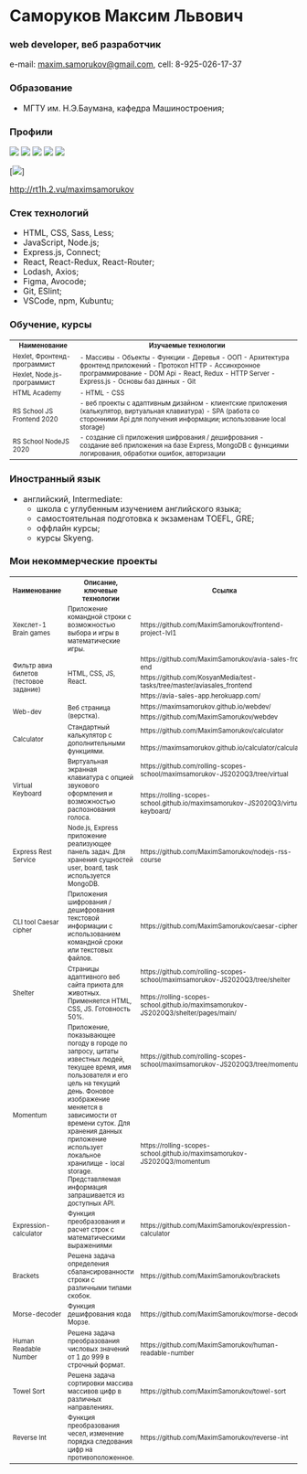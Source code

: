 # Саморуков Максим Львович
### web developer, веб разработчик
e-mail: maxim.samorukov@gmail.com,
cell: 8-925-026-17-37

### Образование
- МГТУ им. Н.Э.Баумана, кафедра Машиностроения;

### Профили

<span>
<img src="https://img.shields.io/static/v1?label=HH&message=Resume&color=red&style=flat-square&link=https://hh.ru/resume/5dbce090ff07a13a4f0039ed1f735a674f6363&link=https://hh.ru/resume/5dbce090ff07a13a4f0039ed1f735a674f6363">

<img src="https://img.shields.io/static/v1?label=Github&message=Profile&logo=github&color=success&style=flat-square&link=https://github.com/MaximSamorukov&link=https://github.com/MaximSamorukov">

<img src="https://img.shields.io/static/v1?label=Hexlet&message=Profile&color=informational&style=flat-square&link=https://ru.hexlet.io/u/maksim_ralph&link=https://ru.hexlet.io/u/maksim_ralph">

<img src="https://img.shields.io/static/v1?label=Codewars&message=Profile&logo=codewars&color=orange&style=flat-square&link=https://www.codewars.com/users/Maxim%20Samorukov&link=https://www.codewars.com/users/Maxim%20Samorukov">

<img src="https://img.shields.io/static/v1?label=LinkedIn&message=Profile&logo=linkedin&color=blueviolet&style=flat-square&link=https://www.linkedin.com/in/maxim-samorukov-a2b10691/&link=https://www.linkedin.com/in/maxim-samorukov-a2b10691/">
</span>

[![](https://img.shields.io/static/v1?label=HH&message=Resume&color=red&style=flat-square&link=https://hh.ru/resume/5dbce090ff07a13a4f0039ed1f735a674f6363&link=https://hh.ru/resume/5dbce090ff07a13a4f0039ed1f735a674f6363)]

http://rt1h.2.vu/maximsamorukov

### Стек технологий
- HTML, CSS, Sass, Less;
- JavaScript, Node.js;
- Express.js, Connect;
- React, React-Redux, React-Router;
- Lodash, Axios;
- Figma, Avocode;
- Git, ESlint;
- VSCode, npm, Kubuntu;

### Обучение, курсы

  <table style="font-size: 80%" width="100%">
    <tr>
      <th>Наименование</th>
      <th>Изучаемые технологии</th>
    </tr>
    <tr>
      <td>Hexlet, Фронтенд-программист</td>
      <td rowspan="2">
        - Массивы
        - Объекты
        - Функции
        - Деревья
        - ООП
        - Архитектура фронтенд приложений
        - Протокол HTTP
        - Ассинхронное программирование
        - DOM Api
        - React, Redux
        - HTTP Server
        - Express.js
        - Основы баз данных
        - Git
      </td>
    </tr>
    <tr>
      <td>Hexlet, Node.js-программист</td>
    </tr>
    <tr>
      <td>HTML Academy</td>
      <td>
        - HTML
        - CSS
      </td>
    </tr>
    <tr>
      <td>RS School JS Frontend 2020</td>
      <td>
        - веб проекты с адаптивным дизайном
        - клиентские приложения (калькулятор, виртуальная клавиатура)
        - SPA (работа со сторонними Api для получения информации; использование local storage)
      </td>
    </tr>
    <tr>
      <td>RS School NodeJS 2020</td>
      <td>
        - создание cli приложения шифрования / дешифрования
        - создание веб приложения на базе Express, MongoDB с функциями логирования, обработки ошибок, авторизации
      </td>
    </tr>
  </table>

### Иностранный язык
- английский, Intermediate:
  - школа с углубенным изучением английского языка;
  - самостоятельная подготовка к экзаменам TOEFL, GRE;
  - оффлайн курсы;
  - курсы Skyeng.


### Мои некоммерческие проекты
  <table style="font-size: 80%" width="100%">
    <tr>
      <th>Наименование</th>
      <th>Описание, ключевые технологии</th>
      <th>Ссылка</th>
    </tr>
    <tr>
      <td>Хекслет-1 Brain games</td>
      <td>Приложение командной строки с возможностью выбора и игры в математические игры.</td>
      <td>https://github.com/MaximSamorukov/frontend-project-lvl1</td>
    </tr>
    <tr>
      <td rowspan="3">Фильтр авиа билетов (тестовое задание)</td>
      <td rowspan="3">HTML, CSS, JS, React.</td>
      <td>https://github.com/MaximSamorukov/avia-sales-front-end</td>
    </tr>
    <tr>
      <td>https://github.com/KosyanMedia/test-tasks/tree/master/aviasales_frontend</td>
    </tr>
    <tr>
      <td>https://avia-sales-app.herokuapp.com/</td>
    </tr>
    <tr>
      <td rowspan="2">Web-dev</td>
      <td rowspan="2">Веб страница (верстка).</td>
      <td>https://maximsamorukov.github.io/webdev/</td>
    </tr>
    <tr>
      <td>https://github.com/MaximSamorukov/webdev</td>
    </tr>
    <tr>
      <td rowspan="2">Calculator</td>
      <td rowspan="2">Стандартный калькулятор с дополнительными функциями.</td>
      <td>https://github.com/MaximSamorukov/calculator</td>
    </tr>
        <tr>
      <td>https://maximsamorukov.github.io/calculator/calculator/</td>
    </tr>
    <tr>
      <td rowspan="2">Virtual Keyboard</td>
      <td rowspan="2">Виртуальная экранная клавиатура с опцией звукового оформления и возможностью распознования голоса.</td>
      <td>https://github.com/rolling-scopes-school/maximsamorukov-JS2020Q3/tree/virtual</td>
    </tr>
    <tr>
      <td>https://rolling-scopes-school.github.io/maximsamorukov-JS2020Q3/virtual-keyboard/</td>
    </tr>
    <tr>
      <td>Express Rest Service</td>
      <td>Node.js, Express приложение реализующее панель задач. Для хранения сущностей user, board, task используется MongoDB.</td>
      <td>https://github.com/MaximSamorukov/nodejs-rss-course</td>
    </tr>
    <tr>
      <td>CLI tool Caesar cipher</td>
      <td>Приложения шифрования / дешифрования текстовой информации с использованием командной сроки или текстовых файлов.</td>
      <td>https://github.com/MaximSamorukov/caesar-cipher</td>
    </tr>
    <tr>
      <td rowspan="2">Shelter</td>
      <td rowspan="2">Страницы адаптивного веб сайта приюта для животных. Применяется HTML, CSS, JS. Готовность 50%.</td>
      <td>https://github.com/rolling-scopes-school/maximsamorukov-JS2020Q3/tree/shelter</td>
    </tr>
        <tr>
      <td>https://rolling-scopes-school.github.io/maximsamorukov-JS2020Q3/shelter/pages/main/</td>
    </tr>
    <tr>
      <td rowspan="2">Momentum</td>
      <td rowspan="2">Приложение, показывающее погоду в городе по запросу, цитаты известных людей, текущее время, имя пользователя и его цель на текущий день. Фоновое изображение меняется в зависимости от времени суток. Для хранения данных приложение использует локальное хранилище - local storage. Представляемая информация запрашивается из доступных API.</td>
      <td>https://github.com/rolling-scopes-school/maximsamorukov-JS2020Q3/tree/momentum</td>
    </tr>
        <tr>
      <td>https://rolling-scopes-school.github.io/maximsamorukov-JS2020Q3/momentum</td>
    </tr>
    <tr>
      <td>Expression-calculator</td>
      <td>Функция преобразования и расчет строк с математическими выражениями</td>
      <td>https://github.com/MaximSamorukov/expression-calculator</td>
    </tr>
    <tr>
      <td>Brackets</td>
      <td>Решена задача определения сбалансированности строки с различными типами скобок.</td>
      <td>https://github.com/MaximSamorukov/brackets</td>
    </tr>
    <tr>
      <td>Morse-decoder</td>
      <td>Функция дешифрования кода Морзе.</td>
      <td>https://github.com/MaximSamorukov/morse-decoder</td>
    </tr>
    <tr>
      <td>Human Readable Number</td>
      <td>Решена задача преобразования числовых значений от 1 до 999 в строчный формат.</td>
      <td>https://github.com/MaximSamorukov/human-readable-number</td>
    </tr>
    <tr>
      <td>Towel Sort</td>
      <td>Решена задача сортировки массива массивов цифр в различных направлениях.</td>
      <td>https://github.com/MaximSamorukov/towel-sort</td>
    </tr>
    <tr>
      <td>Reverse Int</td>
      <td>Функция преобразования чесел, изменение порядка следования цифр на противоположенное.</td>
      <td>https://github.com/MaximSamorukov/reverse-int</td>
    </tr>
  </table>
